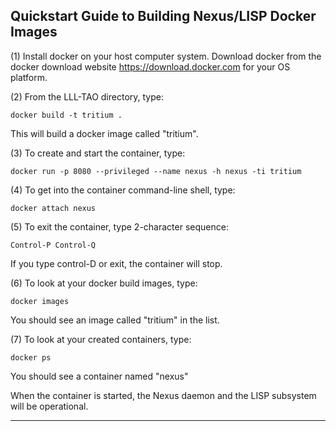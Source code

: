 
Quickstart Guide to Building Nexus/LISP Docker Images
-----------------------------------------------------

(1) Install docker on your host computer system. Download docker from the
    docker download website https://download.docker.com for your OS platform.

(2) From the LLL-TAO directory, type:

    docker build -t tritium .

This will build a docker image called "tritium".

(3) To create and start the container, type:

    docker run -p 8080 --privileged --name nexus -h nexus -ti tritium

(4) To get into the container command-line shell, type:

    docker attach nexus

(5) To exit the container, type 2-character sequence:

    Control-P Control-Q

If you type control-D or exit, the container will stop.

(6) To look at your docker build images, type:

    docker images

You should see an image called "tritium" in the list.

(7) To look at your created containers, type:

    docker ps

You should see a container named "nexus"

When the container is started, the Nexus daemon and the LISP subsystem will
be operational.

-------------------------------------------------------------------------------





